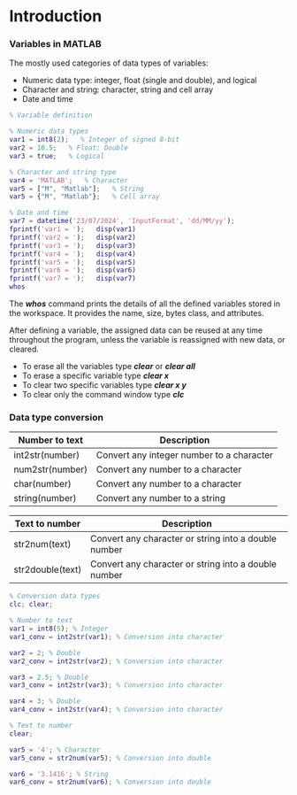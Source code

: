 # Introduction

### Variables in MATLAB

The mostly used categories of data types of variables: 
- Numeric data type: integer, float (single and double), and logical
- Character and string: character, string and cell array
- Date and time

```matlab
% Variable definition

% Numeric data types
var1 = int8(2);   % Integer of signed 8-bit
var2 = 10.5;   % Float: Double
var3 = true;   % Logical

% Character and string type
var4 = 'MATLAB';   % Character
var5 = ["M", "Matlab"];   % String
var5 = {"M", "Matlab"};   % Cell array

% Date and time
var7 = datetime('23/07/2024', 'InputFormat', 'dd/MM/yy');
fprintf('var1 = ');   disp(var1)
fprintf('var2 = ');   disp(var2)
fprintf('var3 = ');   disp(var3)
fprintf('var4 = ');   disp(var4)
fprintf('var5 = ');   disp(var5)
fprintf('var6 = ');   disp(var6)
fprintf('var7 = ');   disp(var7)
whos
```

The ***whos*** command prints the details of all the defined variables stored in the workspace. It provides the name, size, bytes
class, and attributes. 

After defining a variable, the assigned data can be reused at any time throughout the program, unless the variable is reassigned with new data, or cleared. 
- To erase all the variables type ***clear*** or ***clear all***
- To erase a specific variable type ***clear x***
- To clear two specific variables type ***clear x y***
- To clear only the command window type ***clc***

### Data type conversion


| Number to text   | Description                               |
| ---------------- | ----------------------------------------- |
| int2str(number)  | Convert any integer number to a character |
| num2str(number)  | Convert any number to a character         |
| char(number)     | Convert any number to a character         |
| string(number)   | Convert any number to a string            |

| Text to number   | Description                                          |
| ---------------- | ---------------------------------------------------- |
| str2num(text)    | Convert any character or string into a double number |                
| str2double(text) | Convert any character or string into a double number |


```matlab
% Conversion data types
clc; clear;

% Number to text
var1 = int8(5); % Integer
var1_conv = int2str(var1); % Conversion into character

var2 = 2; % Double
var2_conv = int2str(var2); % Conversion into character

var3 = 2.5; % Double 
var3_conv = int2str(var3); % Conversion into character

var4 = 3; % Double 
var4_conv = int2str(var4); % Conversion into character

% Text to number
clear;

var5 = '4'; % Character 
var5_conv = str2num(var5); % Conversion into double

var6 = '3.1416'; % String
var6_conv = str2num(var6); % Conversion into double
```


